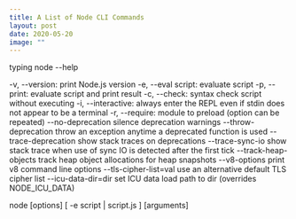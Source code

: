 ```yaml
---
title: A List of Node CLI Commands
layout: post
date: 2020-05-20
image: ""
---
```

typing node --help

-v, --version: print Node.js version
-e, --eval script: evaluate script
-p, --print: evaluate script and print result
-c, --check: syntax check script without executing
-i, --interactive: always enter the REPL even if stdin does not appear to be a terminal
-r, --require: module to preload (option can be repeated)
--no-deprecation silence deprecation warnings
--throw-deprecation throw an exception anytime a deprecated function is used
--trace-deprecation show stack traces on deprecations
--trace-sync-io show stack trace when use of sync IO is detected after the first tick
--track-heap-objects track heap object allocations for heap snapshots
--v8-options print v8 command line options
--tls-cipher-list=val use an alternative default TLS cipher list
--icu-data-dir=dir set ICU data load path to dir (overrides NODE_ICU_DATA)


node [options] [ -e script | script.js ] [arguments]